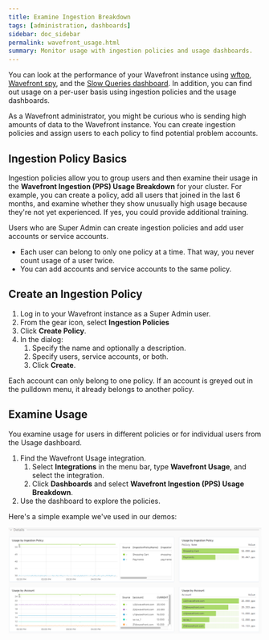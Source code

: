```yaml
---
title: Examine Ingestion Breakdown
tags: [administration, dashboards]
sidebar: doc_sidebar
permalink: wavefront_usage.html
summary: Monitor usage with ingestion policies and usage dashboards.
---
```


You can look at the performance of your Wavefront instance using [wftop](), [Wavefront spy](wavefront_monitoring_spy.html), and the [Slow Queries dashboard](wavefront_monitoring.html#examine-slow-queries). In addition, you can find out usage on a per-user basis using ingestion policies and the usage dashboards.

As a Wavefront administrator, you might be curious who is sending high amounts of data to the Wavefront instance. You can create ingestion policies and assign users to each policy to find potential problem accounts.


## Ingestion Policy Basics

Ingestion policies allow you to group users and then examine their usage in the **Wavefront Ingestion (PPS) Usage Breakdown** for your cluster. For example, you can create a policy, add all users that joined in the last 6 months, and examine whether they show unusually high usage because they're not yet experienced. If yes, you could provide additional training.

Users who are Super Admin can create ingestion policies and add user accounts or service accounts.
* Each user can belong to only one policy at a time. That way, you never count usage of a user twice.
* You can add accounts and service accounts to the same policy.

## Create an Ingestion Policy

1. Log in to your Wavefront instance as a Super Admin user.
2. From the gear icon, select **Ingestion Policies**
3. Click **Create Policy**.
4. In the dialog:
   1. Specify the name and optionally a description.
   2. Specify users, service accounts, or both.
   3. Click **Create**.

Each account can only belong to one policy. If an account is greyed out in the pulldown menu, it already belongs to another policy.

## Examine Usage

You examine usage for users in different policies or for individual users from the Usage dashboard.

1. Find the Wavefront Usage integration.
   1. Select **Integrations** in the menu bar, type **Wavefront Usage**, and select the integration.
   2. Click **Dashboards** and select **Wavefront Ingestion (PPS) Usage Breakdown**.
2. Use the dashboard to explore the policies.

Here's a simple example we've used in our demos:

![ingestion breakdown](images/ingestion_usage_breakdown.png)
